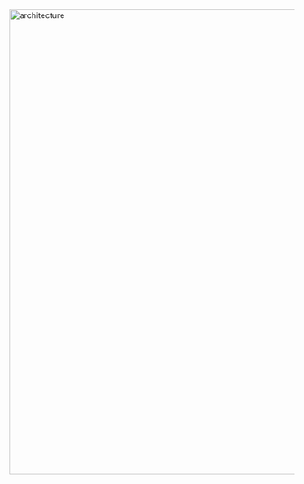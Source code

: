 <img width="760" height="821" alt="architecture" src="https://github.com/user-attachments/assets/a45fdf64-a973-4c4d-a560-e3a22f39d74e" />

